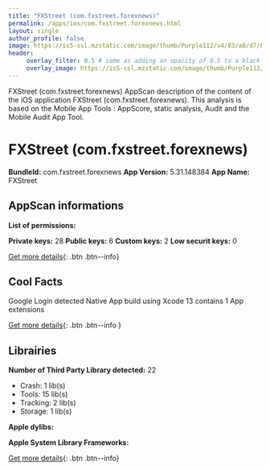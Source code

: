 ```yaml
---
title: "FXStreet (com.fxstreet.forexnews)"
permalink: /apps/ios/com.fxstreet.forexnews.html
layout: single
author_profile: false
image: https://is5-ssl.mzstatic.com/image/thumb/Purple112/v4/83/a0/d7/83a0d7cb-a44b-5296-b5bf-e7249ed30005/AppIcon-0-0-1x_U007emarketing-0-0-0-10-0-0-sRGB-0-0-0-GLES2_U002c0-512MB-85-220-0-0.png/512x512bb.jpg
header: 
     overlay_filter: 0.5 # same as adding an opacity of 0.5 to a black background
     overlay_image: https://is5-ssl.mzstatic.com/image/thumb/Purple112/v4/83/a0/d7/83a0d7cb-a44b-5296-b5bf-e7249ed30005/AppIcon-0-0-1x_U007emarketing-0-0-0-10-0-0-sRGB-0-0-0-GLES2_U002c0-512MB-85-220-0-0.png/512x512bb.jpg
---
```

FXStreet (com.fxstreet.forexnews) AppScan description of the content of the iOS application FXStreet (com.fxstreet.forexnews). This analysis is based on the Mobile App Tools : AppScore, static analysis, Audit and the Mobile Audit App Tool.

# FXStreet (com.fxstreet.forexnews)

**BundleId:** com.fxstreet.forexnews
**App Version:** 5.31.148384
**App Name:** FXStreet


## AppScan informations 

**List of permissions:** 
  
  
**Private keys:** 28
**Public keys:** 6
**Custom keys:** 2
**Low securit keys:** 0
  
[Get more details](/pricing.html){: .btn .btn--info}

## Cool Facts

Google Login detected
Native App
build using Xcode 13
contains 1 App extensions
  
[Get more details](/pricing.html){: .btn .btn--info }

## Librairies 
**Number of Third Party Library detected:** 22
- Crash: 1 lib(s)
- Tools: 15 lib(s)
- Tracking: 2 lib(s)
- Storage: 1 lib(s)


**Apple dylibs:**


**Apple System Library Frameworks:**


  
[Get more details](/pricing.html){: .btn .btn--info}

